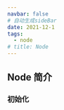 ```yaml
---
navbar: false
# 自动生成sideBar
date: 2021-12-1
tags:
  - node
# title: Node
---
```


## Node 简介

### 初始化
